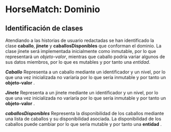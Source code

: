 # HorseMatch: Dominio

## Identificación de clases
Atendiando a las historias de usuario redactadas se han identificado la clase **caballo**, **jinete** y **caballosDisponibles** que conforman el dominio. La clase jinete será implementada inicialmente como inmutable, por lo que representará un _objeto-valor_, mientras que caballo podría variar algunos de sus datos miembros, por lo que es mutables y por tanto una _entidad_.

**_Caballo_**
Representa a un caballo mediante un identificador y un nivel, por lo que una vez inicializada no varíaría por lo que sería inmutable y por tanto un **objeto-valor** .

**_Jinete_**
Representa a un jinete mediante un identificador y un nivel, por lo que una vez inicializada no varíaría por lo que sería inmutable y por tanto un **objeto-valor** .

**_caballosDisponibles_**
Representa la disponibilidad de los caballos mediante una lista de caballos y su disponibilidad asociada. La disponibilidad de los caballos puede cambiar por lo que sería mutable y por tanto una **entidad** .

